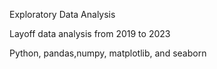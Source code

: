 Exploratory Data Analysis

Layoff data analysis from 2019 to 2023

Python, pandas,numpy, matplotlib, and seaborn